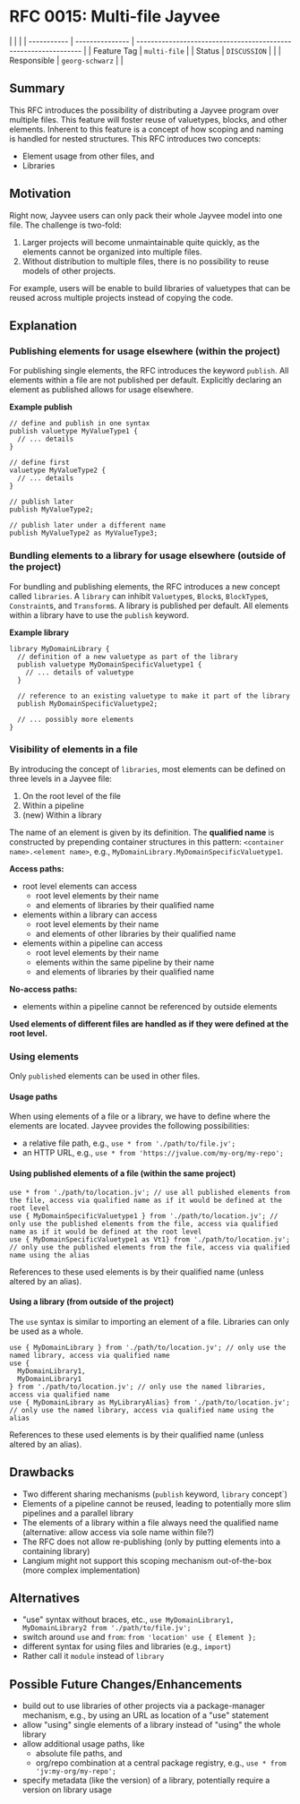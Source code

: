 <!--
SPDX-FileCopyrightText: 2023 Friedrich-Alexander-Universitat Erlangen-Nurnberg

SPDX-License-Identifier: AGPL-3.0-only
-->

# RFC 0015: Multi-file Jayvee

|             |                 |
| ----------- | --------------- | --------------------------------------------------------------- |
| Feature Tag | `multi-file`    |
| Status      | `DISCUSSION`    | <!-- Possible values: DRAFT, DISCUSSION, ACCEPTED, REJECTED --> |
| Responsible | `georg-schwarz` | <!-- TODO: assign yourself as main driver of this RFC -->       |

<!--
  Status Overview:
  - DRAFT: The RFC is not ready for a review and currently under change. Feel free to already ask for feedback on the structure and contents at this stage.
  - DISCUSSION: The RFC is open for discussion. Usually, we open a PR to trigger discussions.
  - ACCEPTED: The RFC was accepted. Create issues to prepare implementation of the RFC.
  - REJECTED: The RFC was rejected. If another revision emerges, switch to status DRAFT.
-->

## Summary

This RFC introduces the possibility of distributing a Jayvee program over multiple files.
This feature will foster reuse of valuetypes, blocks, and other elements.
Inherent to this feature is a concept of how scoping and naming is handled for nested structures.
This RFC introduces two concepts:

- Element usage from other files, and
- Libraries

## Motivation

Right now, Jayvee users can only pack their whole Jayvee model into one file.
The challenge is two-fold:

1. Larger projects will become unmaintainable quite quickly, as the elements cannot be organized into multiple files.
2. Without distribution to multiple files, there is no possibility to reuse models of other projects.

For example, users will be enable to build libraries of valuetypes that can be reused across multiple projects instead of copying the code.

## Explanation

### Publishing elements for usage elsewhere (within the project)

For publishing single elements, the RFC introduces the keyword `publish`.
All elements within a file are not published per default.
Explicitly declaring an element as published allows for usage elsewhere.

**Example publish**

```
// define and publish in one syntax
publish valuetype MyValueType1 {
  // ... details
}

// define first
valuetype MyValueType2 {
  // ... details
}

// publish later
publish MyValueType2;

// publish later under a different name
publish MyValueType2 as MyValueType3;
```

### Bundling elements to a library for usage elsewhere (outside of the project)

For bundling and publishing elements, the RFC introduces a new concept called `libraries`.
A `library` can inhibit `Valuetype`s, `Block`s, `BlockType`s, `Constraint`s, and `Transform`s.
A library is published per default.
All elements within a library have to use the `publish` keyword.

**Example library**

```
library MyDomainLibrary {
  // definition of a new valuetype as part of the library
  publish valuetype MyDomainSpecificValuetype1 {
    // ... details of valuetype
  }

  // reference to an existing valuetype to make it part of the library
  publish MyDomainSpecificValuetype2;

  // ... possibly more elements
}
```

### Visibility of elements in a file

By introducing the concept of `libraries`, most elements can be defined on three levels in a Jayvee file:

1. On the root level of the file
2. Within a pipeline
3. (new) Within a library

The name of an element is given by its definition.
The **qualified name** is constructed by prepending container structures in this pattern: `<container name>.<element name>`, e.g., `MyDomainLibrary.MyDomainSpecificValuetype1`.

**Access paths:**

- root level elements can access
  - root level elements by their name
  - and elements of libraries by their qualified name
- elements within a library can access
  - root level elements by their name
  - and elements of other libraries by their qualified name
- elements within a pipeline can access
  - root level elements by their name
  - elements within the same pipeline by their name
  - and elements of libraries by their qualified name

**No-access paths:**

- elements within a pipeline cannot be referenced by outside elements

**Used elements of different files are handled as if they were defined at the root level.**

### Using elements

Only `publish`ed elements can be used in other files.

#### Usage paths

When using elements of a file or a library, we have to define where the elements are located.
Jayvee provides the following possibilities:

- a relative file path, e.g., `use * from './path/to/file.jv';`
- an HTTP URL, e.g., `use * from 'https://jvalue.com/my-org/my-repo';`

#### Using published elements of a file (within the same project)

```
use * from './path/to/location.jv'; // use all published elements from the file, access via qualified name as if it would be defined at the root level
use { MyDomainSpecificValuetype1 } from './path/to/location.jv'; // only use the published elements from the file, access via qualified name as if it would be defined at the root level
use { MyDomainSpecificValuetype1 as Vt1} from './path/to/location.jv'; // only use the published elements from the file, access via qualified name using the alias
```

References to these used elements is by their qualified name (unless altered by an alias).

#### Using a library (from outside of the project)

The `use` syntax is similar to importing an element of a file.
Libraries can only be used as a whole.

```
use { MyDomainLibrary } from './path/to/location.jv'; // only use the named library, access via qualified name
use {
  MyDomainLibrary1,
  MyDomainLibrary1
} from './path/to/location.jv'; // only use the named libraries, access via qualified name
use { MyDomainLibrary as MyLibraryAlias} from './path/to/location.jv'; // only use the named library, access via qualified name using the alias
```

References to these used elements is by their qualified name (unless altered by an alias).

## Drawbacks

- Two different sharing mechanisms (`publish` keyword, `library` concept`)
- Elements of a pipeline cannot be reused, leading to potentially more slim pipelines and a parallel library
- The elements of a library within a file always need the qualified name (alternative: allow access via sole name within file?)
- The RFC does not allow re-publishing (only by putting elements into a containing library)
- Langium might not support this scoping mechanism out-of-the-box (more complex implementation)

## Alternatives

- "use" syntax without braces, etc., `use MyDomainLibrary1, MyDomainLibrary2 from './path/to/file.jv';`
- switch around `use` and `from`: `from 'location' use { Element };`
- different syntax for using files and libraries (e.g., `import`)
- Rather call it `module` instead of `library`

## Possible Future Changes/Enhancements

- build out to use libraries of other projects via a package-manager mechanism, e.g., by using an URL as location of a "use" statement
- allow "using" single elements of a library instead of "using" the whole library
- allow additional usage paths, like
  - absolute file paths, and
  - org/repo combination at a central package registry, e.g., `use * from 'jv:my-org/my-repo';`
- specify metadata (like the version) of a library, potentially require a version on library usage
